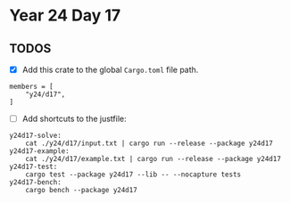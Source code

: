 # Year 24 Day 17

## TODOS

- [x] Add this crate to the global `Cargo.toml` file path.

```
members = [
    "y24/d17",
]
```

- [ ] Add shortcuts to the justfile:

```
y24d17-solve:
    cat ./y24/d17/input.txt | cargo run --release --package y24d17
y24d17-example:
    cat ./y24/d17/example.txt | cargo run --release --package y24d17
y24d17-test:
    cargo test --package y24d17 --lib -- --nocapture tests
y24d17-bench:
    cargo bench --package y24d17
```